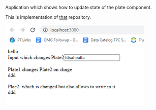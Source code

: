 
Application which shows how to update state of the plate component. 

This is implementation of [that](https://codesandbox.io/s/sandpack-project-forked-f57t0g?file=/App.tsx) repository.

![](Images/2023-05-15-06-36-32.png)